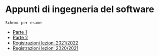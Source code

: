 # Appunti di ingegneria del software

````
Schemi per esame
````

- [Parte 1](https://github.com/gaiabertolino/appunti/blob/b88b9cd2930d64ab9f4e86fde57569ebcf33bcef/Ingegneria%20del%20software_Parte1.pdf)
- [Parte 2](https://github.com/gaiabertolino/appunti/blob/b88b9cd2930d64ab9f4e86fde57569ebcf33bcef/Ingegneria%20del%20software_Parte2.pdf)
- [Registrazioni lezioni 2021/2022](https://mega.nz/folder/78NUDSII#mwIn-qDDzTn6vswR-qYq9w)
- [Registrazioni lezioni 2020/2021](https://mega.nz/folder/RY5gSK7Q#iB_HVb3T8sZiEsr-05wklA)
